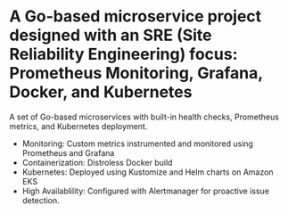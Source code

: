# A Go-based microservice project designed with an SRE (Site Reliability Engineering) focus: Prometheus Monitoring, Grafana, Docker, and Kubernetes

A set of Go-based microservices with built-in health checks, Prometheus metrics, and Kubernetes deployment.
 - Monitoring: Custom metrics instrumented and monitored using Prometheus and Grafana 
 - Containerization: Distroless Docker build
 - Kubernetes: Deployed using Kustomize and Helm charts on Amazon EKS
 - High Availablility: Configured with Alertmanager for proactive issue detection.